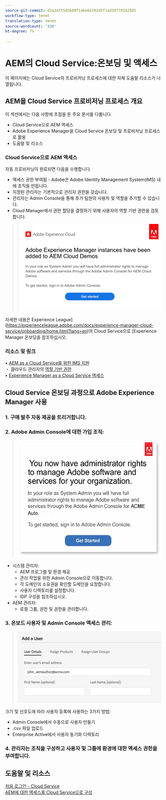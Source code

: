 ```yaml
---
source-git-commit: d2a24f55d5b89f1abe64702d5f1ad39f793429d5
workflow-type: tm+mt
translation-type: tm+mt
source-wordcount: '334'
ht-degree: 7%

---
```

# AEM의 Cloud Service:온보딩 및 액세스

이 페이지에는 Cloud Service의 프로비저닝 프로세스에 대한 자체 도움말 리소스가 나열됩니다.

## AEM을 Cloud Service 프로비저닝 프로세스 개요

이 섹션에서는 다음 사항에 초점을 둔 주요 문서를 다룹니다.

* Cloud Service으로 AEM 액세스
* Adobe Experience Manager을 Cloud Service 온보딩 및 프로비저닝 프로세스로 활용
* 도움말 및 리소스


### Cloud Service으로 AEM 액세스

자동 프로비저닝이 완료되면 다음을 수행합니다.

* 액세스 권한 부여됨 - Adobe은 Adobe Identity Management System(IMS) 내에 조직을 만듭니다.
* 지정된 관리자는 기본적으로 관리자 권한을 갖습니다.
* 관리자는 Admin Console을 통해 추가 팀원의 사용자 및 역할을 추가할 수 있습니다.
* Cloud Manager에서 권한 할당을 결정하기 위해 사용자의 역할 기반 권한을 검토합니다.

> ![processoverview.jpg](./assets/processOverview.jpg)


자세한 내용은 Experience League](https://experienceleague.adobe.com/docs/experience-manager-cloud-service/onboarding/home.html?lang=en)의 Cloud Service으로 [Experience Manager 온보딩을 참조하십시오.

### 리소스 및 링크

• [AEM as a Cloud Service를 위한 IMS 지원](https://experienceleague.adobe.com/docs/experience-manager-cloud-service/security/ims-support.html?lang=en)\
・ 클라우드 관리자의 [역할 기반 권한](https://experienceleague.adobe.com/docs/experience-manager-cloud-service/onboarding/what-is-required/role-based-permissions.html?lang=en#what-is-required)\
• [Experience Manager as a Cloud Service 액세스](https://experienceleague.adobe.com/docs/experience-manager-cloud-service/onboarding/getting-access/navigation.html?lang=en#getting-access)


## Cloud Service 온보딩 과정으로 Adobe Experience Manager 사용

### 1. 구매 발주 자동 제공을 트리거합니다.

### 2. Adobe Admin Console에 대한 가입 조직:

 >   ![processoverview2.jpg](./assets/processOverview2.jpg)
* 시스템 관리자:
   * AEM 프로그램 및 환경 제공
   * 관리 작업을 위한 Admin Console으로 이동합니다.
   * 각 도메인의 소유권을 확인할 도메인을 요청합니다.
   * 사용자 디렉토리를 설정합니다.
   * IDP 구성을 참조하십시오.
* AEM 관리자:
   * 로컬 그룹, 권한 및 권한을 관리합니다.

### 3. 온보드 사용자 및 Admin Console 액세스 관리:

>   ![processoverview3.jpg](./assets/processOverview3.jpg)

크기 및 선호도에 따라 사용자 등록에 사용하는 3가지 방법:
* Admin Console에서 수동으로 사용자 만들기
* .csv 파일 업로드
* Enterprise Active에서 사용자 동기화
디렉토리

### 4. 관리자는 조직을 구성하고 사용자 및 그룹에 환경에 대한 액세스 권한을 부여합니다.

## 도움말 및 리소스

[처음 로그인 - Cloud Service](https://experienceleague.adobe.com/docs/experience-manager-cloud-service/onboarding/getting-access/cloud-service-programs/first-time-login.html#getting-access)\
[AEM에 대한 액세스를 Cloud Service으로 구성](https://experienceleague.adobe.com/docs/experience-manager-learn/cloud-service/accessing/overview.html?lang=en#accessing)
